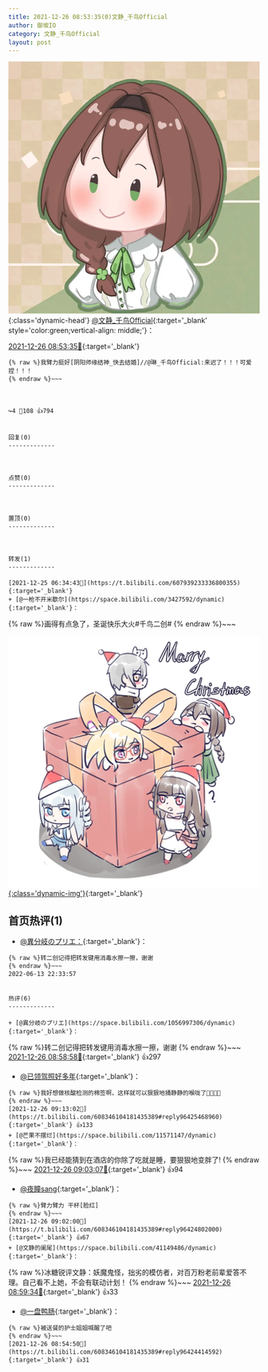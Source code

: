 ```yaml
---
title: 2021-12-26 08:53:35(0)文静_千鸟Official
author: 御坂IO
category: 文静_千鸟Official
layout: post
---
```


![img](/images/ac7482ed1b9a7f203dc68c0c4a77c488a27b108a.jpg){:class='dynamic-head'}
[@文静_千鸟Official](https://space.bilibili.com/667526012/dynamic){:target='_blank' style='color:green;vertical-align: middle;'}：

[2021-12-26 08:53:35🔗](https://t.bilibili.com/608346104181435389){:target='_blank'}

~~~
{% raw %}我臂力挺好[阴阳师缘结神_快去结婚]//@琳_千鸟Official:来迟了！！！可爱捏！！！
{% endraw %}~~~



↪️4 💬108 👍794


回复(0)
-------------



点赞(0)
-------------



置顶(0)
-------------



转发(1)
-------------

[2021-12-25 06:34:43🔗](https://t.bilibili.com/607939233336800355){:target='_blank'}
+ [@一枪不开米歇尔](https://space.bilibili.com/3427592/dynamic){:target='_blank'}：
~~~
{% raw %}画得有点急了，圣诞快乐大火#千鸟二创#
{% endraw %}~~~


[![img](/images/cc63a5e3c96353c9ba3e93bfa60628271e2df905.jpg){:class='dynamic-img'}](/images/cc63a5e3c96353c9ba3e93bfa60628271e2df905.jpg){:target='_blank'}




首页热评(1)
-------------

+ [@異分岐のプリエ：](https://space.bilibili.com/1056997306/dynamic){:target='_blank'}：
~~~
{% raw %}转二创记得把转发键用消毒水擦一擦，谢谢
{% endraw %}~~~
2022-06-13 22:33:57


热评(6)
-------------

+ [@異分岐のプリエ](https://space.bilibili.com/1056997306/dynamic){:target='_blank'}：
~~~
{% raw %}转二创记得把转发键用消毒水擦一擦，谢谢
{% endraw %}~~~
[2021-12-26 08:58:58🔗](https://t.bilibili.com/608346104181435389#reply96424526256){:target='_blank'} 👍297
+ [@已领驾照好多年](https://space.bilibili.com/28632783/dynamic){:target='_blank'}：
~~~
{% raw %}我好想做核酸检测的棉签啊，这样就可以狠狠地捅静静的喉咙了🥵🥵🤮🤮
{% endraw %}~~~
[2021-12-26 09:13:02🔗](https://t.bilibili.com/608346104181435389#reply96425468960){:target='_blank'} 👍133
+ [@芒果不摆烂](https://space.bilibili.com/11571147/dynamic){:target='_blank'}：
~~~
{% raw %}我已经能猜到在酒店的你除了吃就是睡，要狠狠地变胖了!
{% endraw %}~~~
[2021-12-26 09:03:07🔗](https://t.bilibili.com/608346104181435389#reply96424773008){:target='_blank'} 👍94
+ [@夜瞳sang](https://space.bilibili.com/21257060/dynamic){:target='_blank'}：
~~~
{% raw %}臂力臂力 干杯[脸红]
{% endraw %}~~~
[2021-12-26 09:02:00🔗](https://t.bilibili.com/608346104181435389#reply96424802000){:target='_blank'} 👍67
+ [@文静的阑尾](https://space.bilibili.com/41149486/dynamic){:target='_blank'}：
~~~
{% raw %}冰糖锐评文静：妖魔鬼怪，拙劣的模仿者，对百万粉老前辈爱答不理。自己看不上她，不会有联动计划！
{% endraw %}~~~
[2021-12-26 08:59:34🔗](https://t.bilibili.com/608346104181435389#reply96424671264){:target='_blank'} 👍33
+ [@一盘鸭肠](https://space.bilibili.com/3277936/dynamic){:target='_blank'}：
~~~
{% raw %}被送餐的护士姐姐喊醒了吧
{% endraw %}~~~
[2021-12-26 08:54:50🔗](https://t.bilibili.com/608346104181435389#reply96424414592){:target='_blank'} 👍31



